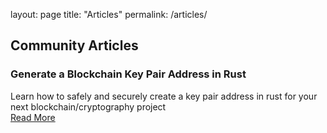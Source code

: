 layout: page
title: "Articles"
permalink: /articles/

## Community Articles

### Generate a Blockchain Key Pair Address in Rust

Learn how to safely and securely create a key pair address in rust for your next blockchain/cryptography project<br>
[Read More]()
